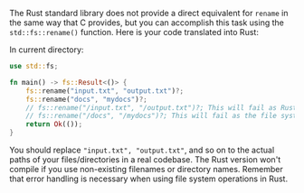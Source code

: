 The Rust standard library does not provide a direct equivalent for `rename` in the same way that C provides, but you can accomplish this task using the `std::fs::rename()` function. Here is your code translated into Rust:

In current directory: 
```rust
use std::fs;

fn main() -> fs::Result<()> {
    fs::rename("input.txt", "output.txt")?;
    fs::rename("docs", "mydocs")?;
    // fs::rename("/input.txt", "/output.txt")?; This will fail as Rust does not allow renaming files across different drives (i.e., it is not possible to rename files on one disk to another).
    // fs::rename("/docs", "/mydocs")?; This will fail as the file system root of a drive is / by convention and we are already in that directory in current working directory context. You can't move across different drives or filesystems like you would from C using rename() with an absolute path.
    return Ok(());
}
```
You should replace `"input.txt", "output.txt"`, and so on to the actual paths of your files/directories in a real codebase. The Rust version won't compile if you use non-existing filenames or directory names. Remember that error handling is necessary when using file system operations in Rust.

